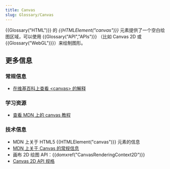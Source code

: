 ```yaml
---
title: Canvas
slug: Glossary/Canvas
---
```

{{Glossary("HTML")}} 的 _{{HTMLElement("canvas")}}_ 元素提供了一个空白绘图区域，可以使用 {{Glossary("API","APIs")}} （比如 Canvas 2D 或 {{Glossary("WebGL")}}）来绘制图形。

## 更多信息

### 常规信息

- [在维基百科上查看 \<canvas> 的解释](<https://zh.wikipedia.org/wiki/Canvas_(HTML%E5%85%83%E7%B4%A0)>)

### 学习资源

- [查看 MDN 上的 canvas 教程](/zh-CN/docs/Web/API/Canvas_API/Tutorial)

### 技术信息

- MDN 上关于 HTML5 {{HTMLElement("canvas")}} 元素的信息
- [MDN 上关于 Canvas 的常规信息](/zh-CN/docs/Web/API/Canvas_API)
- 画布 2D 绘图 API：{{domxref("CanvasRenderingContext2D")}}
- [Canvas 2D API 规格](https://www.w3.org/TR/2dcontext/)
